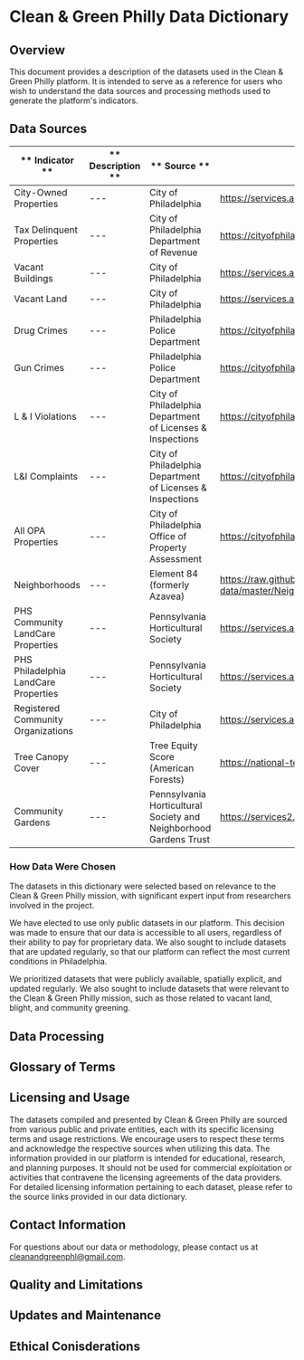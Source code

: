 # Clean & Green Philly Data Dictionary

## Overview
This document provides a description of the datasets used in the Clean & Green Philly platform. It is intended to serve as a reference for users who wish to understand the data sources and processing methods used to generate the platform's indicators.

## Data Sources

| ** Indicator ** | ** Description ** | ** Source ** | ** Link ** |
| --- | --- | --- | --- |
| City-Owned Properties | --- | City of Philadelphia | https://services.arcgis.com/fLeGjb7u4uXqeF9q/ArcGIS/rest/services/LAMAAssets/FeatureServer/0/ | 
| Tax Delinquent Properties | --- | City of Philadelphia Department of Revenue | https://cityofphiladelphia.github.io/carto-api-explorer/#real_estate_tax_delinquencies |
| Vacant Buildings | --- | City of Philadelphia | https://services.arcgis.com/fLeGjb7u4uXqeF9q/ArcGIS/rest/services/Vacant_Indicators_Bldg/FeatureServer/0/ |
| Vacant Land | --- | City of Philadelphia | https://services.arcgis.com/fLeGjb7u4uXqeF9q/ArcGIS/rest/services/Vacant_Indicators_Land/FeatureServer/0/ |
| Drug Crimes | --- | Philadelphia Police Department | https://cityofphiladelphia.github.io/carto-api-explorer/#incidents_part1_part2 |
| Gun Crimes | --- | Philadelphia Police Department | https://cityofphiladelphia.github.io/carto-api-explorer/#incidents_part1_part2 |
| L & I Violations | --- | City of Philadelphia Department of Licenses & Inspections | https://cityofphiladelphia.github.io/carto-api-explorer/#violations |
| L&I Complaints | --- | City of Philadelphia Department of Licenses & Inspections | https://cityofphiladelphia.github.io/carto-api-explorer/#complaints |
| All OPA Properties | --- | City of Philadelphia Office of Property Assessment | https://cityofphiladelphia.github.io/carto-api-explorer/#opa_properties_public |
| Neighborhoods | --- | Element 84 (formerly Azavea) | https://raw.githubusercontent.com/opendataphilly/open-geo-data/master/Neighborhoods_Philadelphia/Neighborhoods_Philadelphia.geojson |
| PHS Community LandCare Properties | --- | Pennsylvania Horticultural Society | https://services.arcgis.com/fLeGjb7u4uXqeF9q/ArcGIS/rest/services/PHS_CommunityLandcare/FeatureServer/0/ |
| PHS Philadelphia LandCare Properties | --- | Pennsylvania Horticultural Society | https://services.arcgis.com/fLeGjb7u4uXqeF9q/ArcGIS/rest/services/PHS_PhilaLandCare_Maintenance/FeatureServer/0/ |
| Registered Community Organizations | --- | City of Philadelphia | https://services.arcgis.com/fLeGjb7u4uXqeF9q/ArcGIS/rest/services/Zoning_RCO/FeatureServer/0/ |
| Tree Canopy Cover | --- | Tree Equity Score (American Forests) | https://national-tes-data-share.s3.amazonaws.com/national_tes_share/pa.zip.zip | 
| Community Gardens | --- | Pennsylvania Horticultural Society and Neighborhood Gardens Trust | https://services2.arcgis.com/qjOOiLCYeUtwT7x7/arcgis/rest/services/PHS_NGT_Supported_Current_view/FeatureServer/0/ |

### How Data Were Chosen
The datasets in this dictionary were selected based on relevance to the Clean & Green Philly mission, with significant expert input from researchers involved in the project.

We have elected to use only public datasets in our platform. This decision was made to ensure that our data is accessible to all users, regardless of their ability to pay for proprietary data. We also sought to include datasets that are updated regularly, so that our platform can reflect the most current conditions in Philadelphia.



We prioritized datasets that were publicly available, spatially explicit, and updated regularly. We also sought to include datasets that were relevant to the Clean & Green Philly mission, such as those related to vacant land, blight, and community greening.

## Data Processing

## Glossary of Terms

## Licensing and Usage
The datasets compiled and presented by Clean & Green Philly are sourced from various public and private entities, each with its specific licensing terms and usage restrictions. We encourage users to respect these terms and acknowledge the respective sources when utilizing this data. The information provided in our platform is intended for educational, research, and planning purposes. It should not be used for commercial exploitation or activities that contravene the licensing agreements of the data providers. For detailed licensing information pertaining to each dataset, please refer to the source links provided in our data dictionary.

## Contact Information
For questions about our data or methodology, please contact us at [cleanandgreenphl@gmail.com](cleanandgreenphl@gmail.com).

## Quality and Limitations

## Updates and Maintenance

## Ethical Conisderations